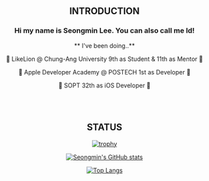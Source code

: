 <div align="center">

  ## INTRODUCTION
  

  ### Hi my name is Seongmin Lee. You can also call me Id!
  
**  I've been doing..**
  
  🦁 LikeLion @ Chung-Ang University 9th as Student & 11th as Mentor 🦁
  
  🍎 Apple Developer Academy @ POSTECH 1st as Developer 🍏
  
  📱 SOPT 32th as iOS Developer 📱
  
  <br>
  <br>
  
  ## STATUS
  
  [![trophy](https://github-profile-trophy.vercel.app/?username=seongmin221&theme=chalk&row=1&column=5)](https://github.com/ryo-ma/github-profile-trophy)
  
  [![Seongmin's GitHub stats](https://github-readme-stats.vercel.app/api?username=seongmin221&theme=algolia)](https://github.com/anuraghazra/github-readme-stats)
  
  [![Top Langs](https://github-readme-stats.vercel.app/api/top-langs/?username=seongmin221&theme=algolia)](https://github.com/anuraghazra/github-readme-stats)

</div>
  

